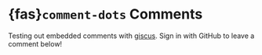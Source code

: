 # {fas}`comment-dots` Comments
Testing out embedded comments with [giscus](https://github.com/giscus/giscus).
Sign in with GitHub to leave a comment below!

